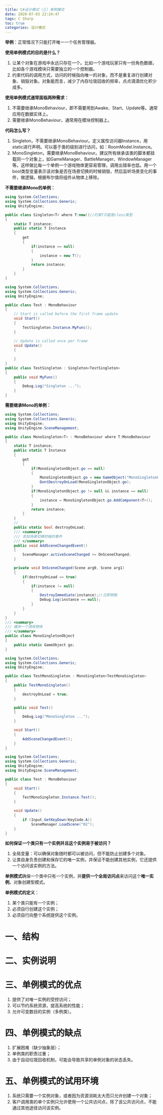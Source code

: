 ```yaml
---
title: C#设计模式（三）单例模式
date: 2020-07-03 22:24:47
tags: C Sharp
toc: true
categories: 设计模式
---
```


**举例**：正常情况下只能打开唯一一个任务管理器。

**使用单例模式的目的是什么？**

1. 让某个对象在游戏中永远只存在一个。比如一个游戏玩家只有一份角色数据，比如各个游戏模块只需要独立的一个控制器。
2. 约束代码的调用方式，访问的时候指向唯一的对象，而不是重复进行创建对象、销毁对象。对象能而言，减少了内存垃圾回收的频率，点点滴滴优化积少成多。

<!--more-->

**使用单例模式通常面临两种需求：**

1. 不需要继承MonoBehaviour，即不需要用到Awake、Start、Update等。通常应用在数据实体上。
2. 需要继承MonoBehaviour，通常用在模块控制器上。

**代码怎么写？**

1. Singleton，不需要继承MonoBehaviour。定义属性访问器Instance，用static进行声明。可以基于类的级别进行访问，如：RoomModel.Instance。
2. MonoSingleton，需要继承MonoBehaviour。建议所有继承该类的脚本都挂载同一个对象上，如GameManager、BattleManager、WindowManager等。这样做比每一个单例一个游戏物体更容易管理，调用出错率也低。用一个bool类型变量表示该对象是否在场景切换的时候销毁，然后监听场景变化的事件，做逻辑，根据布尔值将组件从物体上移除。

**不需要继承Mono的单例：**

```c#
using System.Collections;
using System.Collections.Generic;
using UnityEngine;

public class Singleton<T> where T:new()//约束T只能是class类型
{
    static T instance;
    public static T Instance
    {
        get
        {
            if(instance == null)
            {
                instance = new T();
            }
            return instance;
        }
    }
}
```



```c# Test.cs
using System.Collections;
using System.Collections.Generic;
using UnityEngine;

public class Test : MonoBehaviour
{
    // Start is called before the first frame update
    void Start()
    {
        TestSingleton.Instance.MyFunc();
    }

    // Update is called once per frame
    void Update()
    {
        
    }
}
public class TestSingleton : Singleton<TestSingleton>
{
    public void MyFunc()
    {
        Debug.Log("Singleton ...");
    }
}
```

**需要继承Mono的单例：**

```c# MonoSingleton.cs
using System.Collections;
using System.Collections.Generic;
using UnityEngine;
using UnityEngine.SceneManagement;

public class MonoSingleton<T> : MonoBehaviour where T:MonoBehaviour
{
    static T instance;
    public static T Instance
    {
        get
        {
            if(MonoSingletonObject.go == null)
            {
                MonoSingletonObject.go = new GameObject("MonoSingletonObject");
                DontDestroyOnLoad(MonoSingletonObject.go);
            }
            if(MonoSingletonObject.go != null && instance == null)
            {
                instance = MonoSingletonObject.go.AddComponent<T>();
            }
            return instance;
        }
    }
    //
    public static bool destroyOnLoad;
    /// <summary>
    /// 添加场景切换时候的事件
    /// </summary>
    public void AddSceneChangedEvent()
    {
        SceneManager.activeSceneChanged += OnSceneChanged;
    }

    private void OnSceneChanged(Scene arg0, Scene arg1)
    {
        if(destroyOnLoad == true)
        {
            if(instance != null)
            {
                DestroyImmediate(instance);//立即销毁
                Debug.Log(instance == null);
            }
        }
    }
}
/// <summary>
/// 缓存一个游戏物体
/// </summary>
public class MonoSingletonObject
{
    public static GameObject go;
}
```



```c# TestMonoSingleton.cs
using System.Collections;
using System.Collections.Generic;
using UnityEngine;

public class TestMonoSingleton : MonoSingleton<TestMonoSingleton>
{
    public TestMonoSingleton()
    {
        destroyOnLoad = true;
    }

    public void Test()
    {
        Debug.Log("MonoSingleton ...");
    }

    void Start()
    {
        AddSceneChangedEvent();
    }
}
```



```c# Test.cs
using System.Collections;
using System.Collections.Generic;
using UnityEngine;
using UnityEngine.SceneManagement;

public class Test : MonoBehaviour
{
    void Start()
    {
        TestMonoSingleton.Instance.Test();
    }

    void Update()
    {
        if (Input.GetKeyDown(KeyCode.A))
            SceneManager.LoadScene("02");
    }
}
```



**如何保证一个类只有一个实例并且这个实例易于被访问？**

1. 全局变量：可以确保对象随时都可以被访问，但不能防止创建多个对象。
2. 让类自身负责创建和保存它的唯一实例，并保证不能创建其他实例，它还提供一个访问该实例的方法。

**单例模式**确保一个类中只有一个实例，并**提供一个全局访问点**来访问这个**唯一实例**。对象创建型模式。

**单例模式的定义**：

1. 某个类只能有一个实例；
2. 必须自行创建这个实例；
3. 必须自行向整个系统提供这个实例。

# 一、结构

# 二、实例说明

# 三、单例模式的优点

1. 提供了对唯一实例的受控访问；
2. 可以节约系统资源，提高系统的性能；
3. 允许可变数目的实例（多例类）。

# 四、单例模式的缺点

1. 扩展困难（缺少抽象层）；
2. 单例类的职责过重；
3. 由于自动垃圾回收机制，可能会导致共享的单例对象的状态丢失。

# 五、单例模式的试用环境

1. 系统只需要一个实例对象，或者因为资源消耗太大而只允许创建一个对象；
2. 客户调用类的单个实例只允许使用一个公共访问点，除了该公共访问点，不能通过其他途径访问该实例。